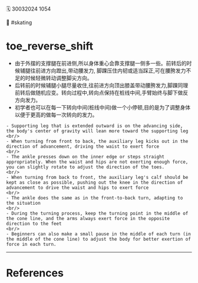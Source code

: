 ️🗓️ 30032024 1054

📎 #skating

# toe_reverse_shift

- 由于外摆的支撑腿在前进侧,所以身体重心会靠支撑腿一侧多一些。前转后的时候辅腿往前进方向蹬出,带动腰发力, 脚踝压住内韧或适当踩正,可在腰胯发力不足的时候轻微转动调整脚尖方向。
- 后转前的时候辅腿小腿尽量收住,往前进方向顶出膝盖带动腰胯发力,脚踝同理前转后做随机应变。转向过程中,转向点保持在桩线中间,手臂始终与脚下做反方向发力。
- 初学者也可以在每一下转向中间(桩线中间)做一个小停顿,目的是为了调整身体以便于更高的做每一次转向的发力。

```ad-info
- Supporting leg that is extended outward is on the advancing side, the body's center of gravity will lean more toward the supporting leg
<br/>
- When turning from front to back, the auxiliary leg kicks out in the direction of advancement, driving the waist to exert force
<br/>
- The ankle presses down on the inner edge or steps straight appropriately. When the waist and hips are not exerting enough force, you can slightly rotate to adjust the direction of the toes.
<br/>
- When turning from back to front, the auxiliary leg's calf should be kept as close as possible, pushing out the knee in the direction of advancement to drive the waist and hips to exert force
<br/>
- The ankle does the same as in the front-to-back turn, adapting to the situation
<br/>
- During the turning process, keep the turning point in the middle of the cone line, and the arms always exert force in the opposite direction to the feet
<br/>
- Beginners can also make a small pause in the middle of each turn (in the middle of the cone line) to adjust the body for better exertion of force in each turn.
```

---

# References
